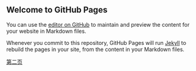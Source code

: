 ## Welcome to GitHub Pages

You can use the [editor on GitHub](https://github.com/luocongchao/luocongchao.github.io/edit/master/README.md) to maintain and preview the content for your website in Markdown files.

Whenever you commit to this repository, GitHub Pages will run [Jekyll](https://jekyllrb.com/) to rebuild the pages in your site, from the content in your Markdown files.

[第二页](./doc)